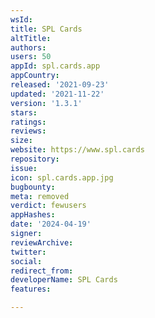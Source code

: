 ```yaml
---
wsId: 
title: SPL Cards
altTitle: 
authors: 
users: 50
appId: spl.cards.app
appCountry: 
released: '2021-09-23'
updated: '2021-11-22'
version: '1.3.1'
stars: 
ratings: 
reviews: 
size: 
website: https://www.spl.cards
repository: 
issue: 
icon: spl.cards.app.jpg
bugbounty: 
meta: removed
verdict: fewusers
appHashes: 
date: '2024-04-19'
signer: 
reviewArchive: 
twitter: 
social: 
redirect_from: 
developerName: SPL Cards
features: 

---
```


